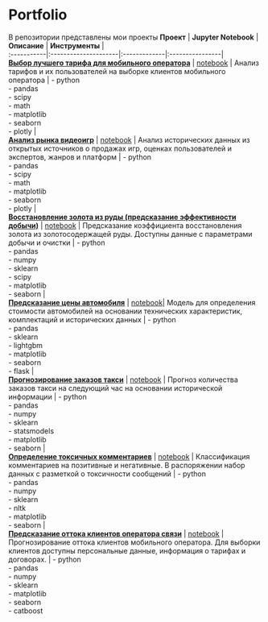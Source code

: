 # Portfolio
В репозитории представлены мои проекты 
**Проект** | **Jupyter Notebook** | **Описание** | **Инструменты** |  
:-----------|:---------------------|:-------------|:----------------|  
[**Выбор лучшего тарифа для мобильного оператора**](https://github.com/VatslavBurmakin/Portfolio/tree/main/Mobile_tariff_analysys) | [notebook](https://github.com/VatslavBurmakin/Portfolio/blob/main/Mobile_tariff_analysys/Mobile_plan.ipynb) | Анализ тарифов и их пользователей на выборке клиентов мобильного оператора | - python<br>- pandas<br>- scipy<br>- math<br>- matplotlib<br>- seaborn<br>- plotly |  
[**Анализ рынка видеоигр**](https://github.com/VatslavBurmakin/Portfolio/tree/main/Videogames_market_analysis#%D0%B0%D0%BD%D0%B0%D0%BB%D0%B8%D0%B7-%D1%80%D1%8B%D0%BD%D0%BA%D0%B0-%D0%B2%D0%B8%D0%B4%D0%B5%D0%BE%D0%B8%D0%B3%D1%80) | [notebook](https://github.com/VatslavBurmakin/Portfolio/blob/main/Videogames_market_analysis/Videogames_market_analysis.ipynb) | Анализ исторических данных из открытых источников о продажах игр, оценках пользователей и экспертов, жанров и платформ | - python<br>- pandas<br>- scipy<br>- math<br>- matplotlib<br>- seaborn<br>- plotly |  
[**Восстановление золота из руды (предсказание эффективности добычи)**](https://github.com/VatslavBurmakin/Portfolio/tree/main/Gold_mining_ML) | [notebook](https://github.com/VatslavBurmakin/Portfolio/blob/main/Gold_mining_ML/Gold_mining_ML.ipynb) | Предсказание коэффициента восстановления золота из золотосодержащей руды. Доступны данные с параметрами добычи и очистки | - python<br>- pandas<br>- numpy<br>- sklearn<br>- scipy<br>- matplotlib<br>- seaborn |  
[**Предсказание цены автомобиля**](https://github.com/VatslavBurmakin/Portfolio/tree/main/Car_price_prediction) | [notebook](https://github.com/VatslavBurmakin/Portfolio/blob/main/Car_price_prediction/Auto_price_prediction.ipynb)| Модель для определения стоимости автомобилей на основании технических характеристик, комплектаций и исторических данных | - python<br>- pandas<br>- sklearn<br>- lightgbm<br>- matplotlib<br>- seaborn<br>- flask |  
[**Прогнозирование заказов такси**](https://github.com/VatslavBurmakin/Portfolio/tree/main/Taxi_availability_prediction) | [notebook](https://github.com/VatslavBurmakin/Portfolio/blob/main/Taxi_availability_prediction/Taxi_availability_prediction.ipynb) | Прогноз количества заказов такси на следующий час на основании исторической информации | - python<br>- pandas<br>- numpy<br>- sklearn<br>- statsmodels<br>- matplotlib<br>- seaborn |  
[**Определение токсичных комментариев**](https://github.com/VatslavBurmakin/Portfolio/tree/main/Toxic_comments_moderation_ML) | [notebook](https://github.com/VatslavBurmakin/Portfolio/blob/main/Toxic_comments_moderation_ML/Toxic_comments_moderation.ipynb) | Классификация комментариев на позитивные и негативные. В распоряжении набор данных с разметкой о токсичности сообщений | - python<br>- pandas<br>- numpy<br>- sklearn<br>- nltk<br>- matplotlib<br>- seaborn |  
[**Предсказание оттока клиентов оператора связи**](https://github.com/VatslavBurmakin/Portfolio/tree/main/Telecom_clients_retaining) | [notebook](https://github.com/VatslavBurmakin/Portfolio/blob/main/Telecom_clients_retaining/Telecom_clients_retaining.ipynb) | Прогнозирование оттока клиентов мобильного оператора. Для выборки клиентов доступны персональные данные, информация о тарифах и договорах. | - python<br>- pandas<br>- numpy<br>- sklearn<br>- matplotlib<br>- seaborn<br>- catboost  
